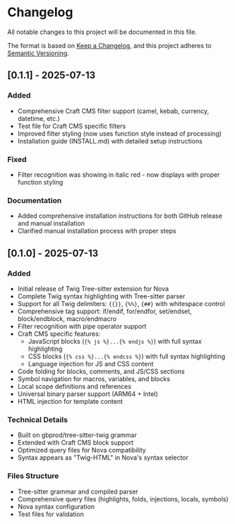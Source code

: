 # Changelog

All notable changes to this project will be documented in this file.

The format is based on [Keep a Changelog](https://keepachangelog.com/en/1.0.0/),
and this project adheres to [Semantic Versioning](https://semver.org/spec/v2.0.0.html).

## [0.1.1] - 2025-07-13

### Added
- Comprehensive Craft CMS filter support (camel, kebab, currency, datetime, etc.)
- Test file for Craft CMS specific filters
- Improved filter styling (now uses function style instead of processing)
- Installation guide (INSTALL.md) with detailed setup instructions

### Fixed
- Filter recognition was showing in italic red - now displays with proper function styling

### Documentation
- Added comprehensive installation instructions for both GitHub release and manual installation
- Clarified manual installation process with proper steps

## [0.1.0] - 2025-07-13

### Added
- Initial release of Twig Tree-sitter extension for Nova
- Complete Twig syntax highlighting with Tree-sitter parser
- Support for all Twig delimiters: `{{}}`, `{%%}`, `{##}` with whitespace control
- Comprehensive tag support: if/endif, for/endfor, set/endset, block/endblock, macro/endmacro
- Filter recognition with pipe operator support
- Craft CMS specific features:
  - JavaScript blocks (`{% js %}...{% endjs %}`) with full syntax highlighting
  - CSS blocks (`{% css %}...{% endcss %}`) with full syntax highlighting
  - Language injection for JS and CSS content
- Code folding for blocks, comments, and JS/CSS sections
- Symbol navigation for macros, variables, and blocks
- Local scope definitions and references
- Universal binary parser support (ARM64 + Intel)
- HTML injection for template content

### Technical Details
- Built on gbprod/tree-sitter-twig grammar
- Extended with Craft CMS block support
- Optimized query files for Nova compatibility
- Syntax appears as "Twig-HTML" in Nova's syntax selector

### Files Structure
- Tree-sitter grammar and compiled parser
- Comprehensive query files (highlights, folds, injections, locals, symbols)
- Nova syntax configuration
- Test files for validation